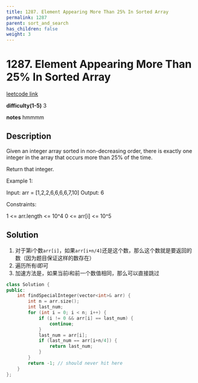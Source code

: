 ```yaml
---
title: 1287. Element Appearing More Than 25% In Sorted Array
permalink: 1287
parent: sort_and_search
has_children: false
weight: 3
---
```

# 1287. Element Appearing More Than 25% In Sorted Array
[leetcode link](https://leetcode.com/problems/element-appearing-more-than-25-in-sorted-array/)

**difficulty(1-5)** 
3

**notes** 
hmmmm

## Description
Given an integer array sorted in non-decreasing order, there is exactly one integer in the array that occurs more than 25% of the time.

Return that integer.


Example 1:

Input: arr = [1,2,2,6,6,6,6,7,10]
Output: 6
 

Constraints:

1 <= arr.length <= 10^4
0 <= arr[i] <= 10^5

## Solution
1. 对于第i个数`arr[i]`，如果`arr[i+n/4]`还是这个数，那么这个数就是要返回的数（因为题目保证这样的数存在）
2. 遍历所有i即可
3. 加速方法是，如果当前i和前一个数值相同，那么可以直接跳过


```c++
class Solution {
public:
    int findSpecialInteger(vector<int>& arr) {
        int n = arr.size();
        int last_num;
        for (int i = 0; i < n; i++) {
            if (i != 0 && arr[i] == last_num) {
                continue;
            }
            last_num = arr[i];
            if (last_num == arr[i+n/4]) {
                return last_num;
            }            
        }
        return -1; // should never hit here
    }
};
``` 


